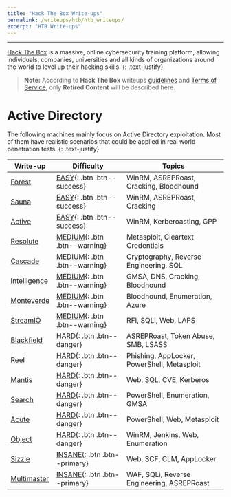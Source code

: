 ```yaml
---
title: "Hack The Box Write-ups"
permalink: /writeups/htb/htb_writeups/
excerpt: "HTB Write-ups"
---
```


---
[Hack The Box](https://www.hackthebox.com) is a massive, online cybersecurity training platform, allowing individuals, companies, universities and all kinds of organizations around the world to level up their hacking skills.
{: .text-justify}

>**Note:** According to **Hack The Box** writeups [guidelines](https://help.hackthebox.com/en/articles/5188925-c-streaming-writeups-walkthrough-guidelines) and [Terms of Service](https://hackthebox.com/tos), only **Retired Content** will be described here.


# Active Directory

The following machines mainly focus on Active Directory exploitation. Most of them have realistic scenarios that could be applied in real world penetration tests.
{: .text-justify}

Write-up | Difficulty | Topics
-------- | ---------- | -----
[Forest](/writeups/htb/forest/) | [EASY](#){: .btn .btn--success} | WinRM, ASREPRoast, Cracking, Bloodhound
[Sauna](/writeups/htb/sauna/) | [EASY](#){: .btn .btn--success} | WinRM, ASREPRoast, Cracking
[Active](/writeups/htb/active/) | [EASY](#){: .btn .btn--success} | WinRM, Kerberoasting, GPP
[Resolute](/writeups/htb/resolute/) | [MEDIUM](#){: .btn .btn--warning} | Metasploit, Cleartext Credentials
[Cascade](/writeups/htb/cascade/) | [MEDIUM](#){: .btn .btn--warning} | Cryptography, Reverse Engineering, SQL
[Intelligence](/writeups/htb/intelligence/) | [MEDIUM](#){: .btn .btn--warning} | GMSA, DNS, Cracking, Bloodhound
[Monteverde](/writeups/htb/monteverde/) | [MEDIUM](#){: .btn .btn--warning} | Bloodhound, Enumeration, Azure
[StreamIO](/writeups/htb/streamio/) | [MEDIUM](#){: .btn .btn--warning} | RFI, SQLi, Web, LAPS
[Blackfield](/writeups/htb/blackfield/) | [HARD](#){: .btn .btn--danger} | ASREPRoast, Token Abuse, SMB, LSASS
[Reel](/writeups/htb/reel/) | [HARD](#){: .btn .btn--danger} | Phishing, AppLocker, PowerShell, Metasploit
[Mantis](/writeups/htb/mantis/) | [HARD](#){: .btn .btn--danger} | Web, SQL, CVE, Kerberos
[Search](/writeups/htb/search/) | [HARD](#){: .btn .btn--danger} | PowerShell, Enumeration, GMSA
[Acute](/writeups/htb/acute/) | [HARD](#){: .btn .btn--danger} | PowerShell, Web, Metasploit
[Object](/writeups/htb/object/) | [HARD](#){: .btn .btn--danger} | WinRM, Jenkins, Web, Enumeration
[Sizzle](/writeups/htb/sizzle/) | [INSANE](#){: .btn .btn--primary} | Web, SCF, CLM, AppLocker
[Multimaster](/writeups/htb/multimaster/) | [INSANE](#){: .btn .btn--primary} | WAF, SQLi, Reverse Engineering, ASREPRoast